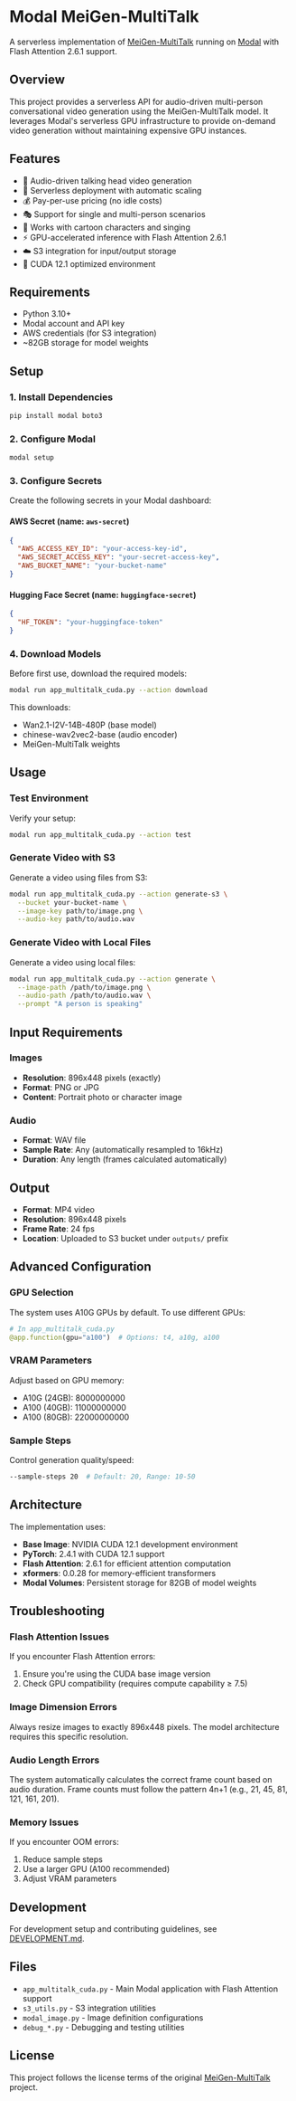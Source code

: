 # Modal MeiGen-MultiTalk

A serverless implementation of [MeiGen-MultiTalk](https://github.com/MeiGen-AI/MultiTalk) running on [Modal](https://modal.com/) with Flash Attention 2.6.1 support.

## Overview

This project provides a serverless API for audio-driven multi-person conversational video generation using the MeiGen-MultiTalk model. It leverages Modal's serverless GPU infrastructure to provide on-demand video generation without maintaining expensive GPU instances.

## Features

- 🎥 Audio-driven talking head video generation
- 🚀 Serverless deployment with automatic scaling
- 💰 Pay-per-use pricing (no idle costs)
- 🎭 Support for single and multi-person scenarios
- 🎨 Works with cartoon characters and singing
- ⚡ GPU-accelerated inference with Flash Attention 2.6.1
- ☁️ S3 integration for input/output storage
- 🔧 CUDA 12.1 optimized environment

## Requirements

- Python 3.10+
- Modal account and API key
- AWS credentials (for S3 integration)
- ~82GB storage for model weights

## Setup

### 1. Install Dependencies

```bash
pip install modal boto3
```

### 2. Configure Modal

```bash
modal setup
```

### 3. Configure Secrets

Create the following secrets in your Modal dashboard:

#### AWS Secret (name: `aws-secret`)
```json
{
  "AWS_ACCESS_KEY_ID": "your-access-key-id",
  "AWS_SECRET_ACCESS_KEY": "your-secret-access-key",
  "AWS_BUCKET_NAME": "your-bucket-name"
}
```

#### Hugging Face Secret (name: `huggingface-secret`)
```json
{
  "HF_TOKEN": "your-huggingface-token"
}
```

### 4. Download Models

Before first use, download the required models:

```bash
modal run app_multitalk_cuda.py --action download
```

This downloads:
- Wan2.1-I2V-14B-480P (base model)
- chinese-wav2vec2-base (audio encoder)
- MeiGen-MultiTalk weights

## Usage

### Test Environment

Verify your setup:

```bash
modal run app_multitalk_cuda.py --action test
```

### Generate Video with S3

Generate a video using files from S3:

```bash
modal run app_multitalk_cuda.py --action generate-s3 \
  --bucket your-bucket-name \
  --image-key path/to/image.png \
  --audio-key path/to/audio.wav
```

### Generate Video with Local Files

Generate a video using local files:

```bash
modal run app_multitalk_cuda.py --action generate \
  --image-path /path/to/image.png \
  --audio-path /path/to/audio.wav \
  --prompt "A person is speaking"
```

## Input Requirements

### Images
- **Resolution**: 896x448 pixels (exactly)
- **Format**: PNG or JPG
- **Content**: Portrait photo or character image

### Audio
- **Format**: WAV file
- **Sample Rate**: Any (automatically resampled to 16kHz)
- **Duration**: Any length (frames calculated automatically)

## Output

- **Format**: MP4 video
- **Resolution**: 896x448 pixels
- **Frame Rate**: 24 fps
- **Location**: Uploaded to S3 bucket under `outputs/` prefix

## Advanced Configuration

### GPU Selection

The system uses A10G GPUs by default. To use different GPUs:

```python
# In app_multitalk_cuda.py
@app.function(gpu="a100")  # Options: t4, a10g, a100
```

### VRAM Parameters

Adjust based on GPU memory:
- A10G (24GB): 8000000000
- A100 (40GB): 11000000000
- A100 (80GB): 22000000000

### Sample Steps

Control generation quality/speed:
```bash
--sample-steps 20  # Default: 20, Range: 10-50
```

## Architecture

The implementation uses:
- **Base Image**: NVIDIA CUDA 12.1 development environment
- **PyTorch**: 2.4.1 with CUDA 12.1 support
- **Flash Attention**: 2.6.1 for efficient attention computation
- **xformers**: 0.0.28 for memory-efficient transformers
- **Modal Volumes**: Persistent storage for 82GB of model weights

## Troubleshooting

### Flash Attention Issues

If you encounter Flash Attention errors:
1. Ensure you're using the CUDA base image version
2. Check GPU compatibility (requires compute capability ≥ 7.5)

### Image Dimension Errors

Always resize images to exactly 896x448 pixels. The model architecture requires this specific resolution.

### Audio Length Errors

The system automatically calculates the correct frame count based on audio duration. Frame counts must follow the pattern 4n+1 (e.g., 21, 45, 81, 121, 161, 201).

### Memory Issues

If you encounter OOM errors:
1. Reduce sample steps
2. Use a larger GPU (A100 recommended)
3. Adjust VRAM parameters

## Development

For development setup and contributing guidelines, see [DEVELOPMENT.md](DEVELOPMENT.md).

## Files

- `app_multitalk_cuda.py` - Main Modal application with Flash Attention support
- `s3_utils.py` - S3 integration utilities
- `modal_image.py` - Image definition configurations
- `debug_*.py` - Debugging and testing utilities

## License

This project follows the license terms of the original [MeiGen-MultiTalk](https://github.com/MeiGen-AI/MultiTalk) project.